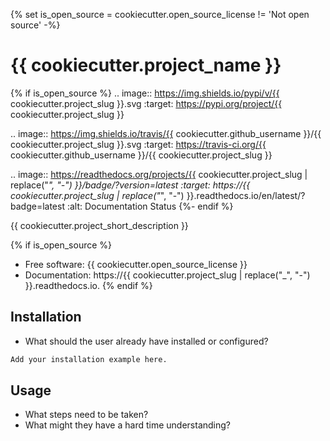 {% set is_open_source = cookiecutter.open_source_license != 'Not open source' -%}

# {{ cookiecutter.project_name }}

{% if is_open_source %}
.. image:: https://img.shields.io/pypi/v/{{ cookiecutter.project_slug }}.svg
        :target: https://pypi.org/project/{{ cookiecutter.project_slug }}

.. image:: https://img.shields.io/travis/{{ cookiecutter.github_username }}/{{ cookiecutter.project_slug }}.svg
        :target: https://travis-ci.org/{{ cookiecutter.github_username }}/{{ cookiecutter.project_slug }}

.. image:: https://readthedocs.org/projects/{{ cookiecutter.project_slug | replace("_", "-") }}/badge/?version=latest
        :target: https://{{ cookiecutter.project_slug | replace("_", "-") }}.readthedocs.io/en/latest/?badge=latest
        :alt: Documentation Status
{%- endif %}



{{ cookiecutter.project_short_description }}

{% if is_open_source %}
* Free software: {{ cookiecutter.open_source_license }}
* Documentation: https://{{ cookiecutter.project_slug | replace("_", "-") }}.readthedocs.io.
{% endif %}

## Installation
- What should the user already have installed or configured?
```bash
Add your installation example here.
```

## Usage
- What steps need to be taken?
- What might they have a hard time understanding?
```
```
